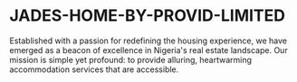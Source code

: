 # JADES-HOME-BY-PROVID-LIMITED
 Established with a passion for redefining the housing experience, we have emerged as a beacon of excellence in Nigeria's real estate landscape. Our mission is simple yet profound: to provide alluring, heartwarming accommodation services that are accessible.  
